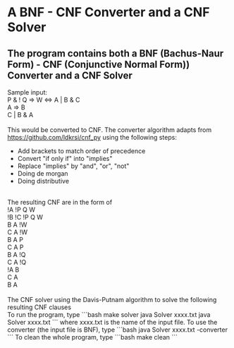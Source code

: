 # A BNF - CNF Converter and a CNF Solver
## The program contains both a BNF (Bachus-Naur Form) - CNF (Conjunctive Normal Form)) Converter and a CNF Solver
Sample input: </br>
    P & ! Q => W <=> A | B & C</br>
    A => B</br>
    C | B & A</br>
</br>
This would be converted to CNF. The converter algorithm adapts from https://github.com/ldkrsi/cnf_py using the following steps:
* Add brackets to match order of precedence</br>
* Convert "if only if" into "implies"</br>
* Replace "implies" by "and", "or", "not"</br>
* Doing de morgan</br>
* Doing distributive</br>
</br>
The resulting CNF are in the form of </br>
    !A !P Q W</br>
    !B !C !P Q W</br>
    B A !W</br>
    C A !W</br>
    B A P</br>
    C A P</br>
    B A !Q</br>
    C A !Q</br>
    !A B</br>
    C A</br>
    B A</br>
</br>
The CNF solver using the Davis-Putnam algorithm to solve the following resulting CNF clauses</br>
To run the program, type
```bash
make solver
java Solver xxxx.txt
java Solver xxxx.txt
```
where xxxx.txt is the name of the input file.
To use the converter (the input file is BNF), type
```bash
java Solver xxxx.txt -converter
```
To clean the whole program, type 
```bash
make clean
```
